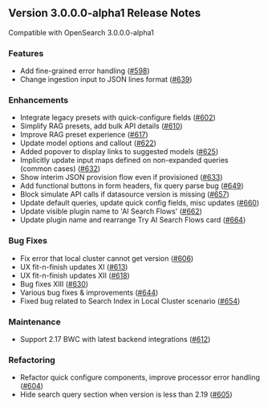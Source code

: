 ## Version 3.0.0.0-alpha1 Release Notes

Compatible with OpenSearch 3.0.0.0-alpha1
### Features
- Add fine-grained error handling ([#598](https://github.com/opensearch-project/dashboards-flow-framework/pull/598))
- Change ingestion input to JSON lines format ([#639](https://github.com/opensearch-project/dashboards-flow-framework/pull/639))

### Enhancements
- Integrate legacy presets with quick-configure fields ([#602](https://github.com/opensearch-project/dashboards-flow-framework/pull/602))
- Simplify RAG presets, add bulk API details ([#610](https://github.com/opensearch-project/dashboards-flow-framework/pull/610))
- Improve RAG preset experience ([#617](https://github.com/opensearch-project/dashboards-flow-framework/pull/617))
- Update model options and callout ([#622](https://github.com/opensearch-project/dashboards-flow-framework/pull/622))
- Added popover to display links to suggested models ([#625](https://github.com/opensearch-project/dashboards-flow-framework/pull/625))
- Implicitly update input maps defined on non-expanded queries (common cases) ([#632](https://github.com/opensearch-project/dashboards-flow-framework/pull/632))
- Show interim JSON provision flow even if provisioned ([#633](https://github.com/opensearch-project/dashboards-flow-framework/pull/633))
- Add functional buttons in form headers, fix query parse bug ([#649](https://github.com/opensearch-project/dashboards-flow-framework/pull/649))
- Block simulate API calls if datasource version is missing ([#657](https://github.com/opensearch-project/dashboards-flow-framework/pull/657))
- Update default queries, update quick config fields, misc updates ([#660](https://github.com/opensearch-project/dashboards-flow-framework/pull/660))
- Update visible plugin name to 'AI Search Flows' ([#662](https://github.com/opensearch-project/dashboards-flow-framework/pull/662))
- Update plugin name and rearrange Try AI Search Flows card ([#664](https://github.com/opensearch-project/dashboards-flow-framework/pull/664))

### Bug Fixes
- Fix error that local cluster cannot get version ([#606](https://github.com/opensearch-project/dashboards-flow-framework/pull/606))
- UX fit-n-finish updates XI ([#613](https://github.com/opensearch-project/dashboards-flow-framework/pull/613))
- UX fit-n-finish updates XII ([#618](https://github.com/opensearch-project/dashboards-flow-framework/pull/618))
- Bug fixes XIII ([#630](https://github.com/opensearch-project/dashboards-flow-framework/pull/630))
- Various bug fixes & improvements ([#644](https://github.com/opensearch-project/dashboards-flow-framework/pull/644))
- Fixed bug related to Search Index in Local Cluster scenario ([#654](https://github.com/opensearch-project/dashboards-flow-framework/pull/654))

### Maintenance
- Support 2.17 BWC with latest backend integrations ([#612](https://github.com/opensearch-project/dashboards-flow-framework/pull/612))

### Refactoring
- Refactor quick configure components, improve processor error handling ([#604](https://github.com/opensearch-project/dashboards-flow-framework/pull/604))
- Hide search query section when version is less than 2.19 ([#605](https://github.com/opensearch-project/dashboards-flow-framework/pull/605))
